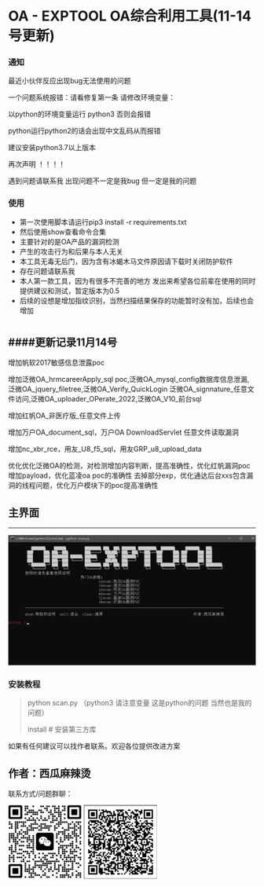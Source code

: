 # OA - EXPTOOL OA综合利用工具(11-14号更新)

### 通知
最近小伙伴反应出现bug无法使用的问题

一个问题系统报错：请看修复第一条
请修改环境变量：

以python的环境变量运行 python3 否则会报错

python运行python2的话会出现中文乱码从而报错

建议安装python3.7以上版本

再次声明 ！！！！

遇到问题请联系我 出现问题不一定是我bug 但一定是我的问题

### 使用

- 第一次使用脚本请运行pip3 install -r requirements.txt
- 然后使用show查看命令合集
- 主要针对的是OA产品的漏洞检测
- 产生的攻击行为和后果与本人无关
- 本工具无毒无后门，因为含有冰蝎木马文件原因请下载时关闭防护软件
- 存在问题请联系我
- 本人第一款工具，因为有很多不完善的地方 发出来希望各位前辈在使用的同时提供建议和测试，暂定版本为0.5
- 后续的设想是增加指纹识别，当然扫描结果保存的功能暂时没有加，后续也会增加
#



####更新记录11月14号
----

增加帆软2017敏感信息泄露poc

增加泛微OA_hrmcareerApply_sql poc,泛微OA_mysql_config数据库信息泄漏,泛微OA_jquery_filetree,泛微OA_Verify_QuickLogin
泛微OA_signnature_任意文件访问,泛微OA_uploader_OPerate_2022,泛微OA_V10_前台sql

增加红帆OA_非医疗版_任意文件上传

增加万户OA_document_sql，万户OA DownloadServlet 任意文件读取漏洞

增加nc_xbr_rce，用友_U8_f5_sql，用友GRP_u8_upload_data

优化优化泛微OA的检测，对检测增加内容判断，提高准确性，优化红帆漏洞poc增加payload，优化蓝凌oa poc的准确性 去掉部分exp，优化通达后台xxs包含漏洞的线程问题，优化万户模块下的poc提高准确性
## 主界面

----
![cmd](readme/cmd.jpg)


### 安装教程
> python scan.py  （python3 请注意变量 这是python的问题 当然也是我的问题）
> 
> install # 安装第三方库
> 


如果有任何建议可以找作者联系。欢迎各位提供改进方案
## 作者：西瓜麻辣烫

联系方式/问题群聊：
 
![vx](readme/vx.jpg) ![ql](readme/ql.jpg)

